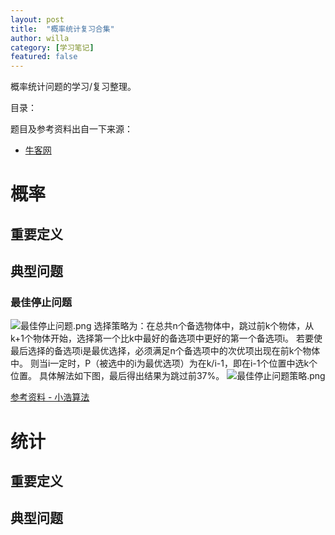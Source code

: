 ```yaml
---
layout: post
title:  "概率统计复习合集"
author: willa
category: [学习笔记]
featured: false
---
```


概率统计问题的学习/复习整理。

目录：


题目及参考资料出自一下来源：
- [牛客网](https://www.nowcoder.com/tutorial/95/b53cf42a963e4f25aacae2251e8efaf8)

# 概率
## 重要定义
## 典型问题
### 最佳停止问题
![最佳停止问题.png](https://i.loli.net/2020/09/22/XHd3peYbvqsZVJE.png)
选择策略为：在总共n个备选物体中，跳过前k个物体，从k+1个物体开始，选择第一个比k中最好的备选项中更好的第一个备选项i。
若要使最后选择的备选项i是最优选择，必须满足n个备选项中的次优项出现在前k个物体中。
则当i一定时，P（被选中的i为最优选项）为在k/i-1，即在i-1个位置中选k个位置。
具体解法如下图，最后得出结果为跳过前37%。
![最佳停止问题策略.png](https://i.loli.net/2020/09/22/M2dpmaDgjvXiOx1.png)

[参考资料 - 小浩算法](https://blog.csdn.net/weixin_40446252/article/details/106798964?utm_medium=distribute.pc_relevant.none-task-blog-title-3&spm=1001.2101.3001.4242)


# 统计
## 重要定义
## 典型问题
